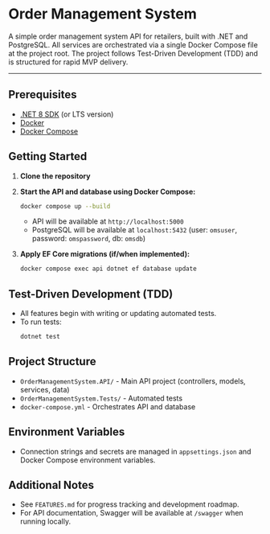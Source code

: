 # Order Management System

A simple order management system API for retailers, built with .NET and PostgreSQL. All services are orchestrated via a single Docker Compose file at the project root. The project follows Test-Driven Development (TDD) and is structured for rapid MVP delivery.

---

## Prerequisites
- [.NET 8 SDK](https://dotnet.microsoft.com/download) (or LTS version)
- [Docker](https://www.docker.com/get-started)
- [Docker Compose](https://docs.docker.com/compose/)

## Getting Started

1. **Clone the repository**
2. **Start the API and database using Docker Compose:**
   ```sh
   docker compose up --build
   ```
   - API will be available at `http://localhost:5000`
   - PostgreSQL will be available at `localhost:5432` (user: `omsuser`, password: `omspassword`, db: `omsdb`)

3. **Apply EF Core migrations (if/when implemented):**
   ```sh
   docker compose exec api dotnet ef database update
   ```

## Test-Driven Development (TDD)
- All features begin with writing or updating automated tests.
- To run tests:
  ```sh
  dotnet test
  ```

## Project Structure
- `OrderManagementSystem.API/` - Main API project (controllers, models, services, data)
- `OrderManagementSystem.Tests/` - Automated tests
- `docker-compose.yml` - Orchestrates API and database

## Environment Variables
- Connection strings and secrets are managed in `appsettings.json` and Docker Compose environment variables.

## Additional Notes
- See `FEATURES.md` for progress tracking and development roadmap.
- For API documentation, Swagger will be available at `/swagger` when running locally.